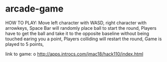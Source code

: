# arcade-game
HOW TO PLAY: 
Move left character with WASD, right character with arrowkeys,
Space Bar will randomly place ball to start the round,
Players have to get the ball and take it to the opposite baseline without being touched earing you a point,
Players colliding will restart the round,
Game is played to 5 points,

link to game: o	http://apps.introcs.com/jmac18/hack110/index.html 
